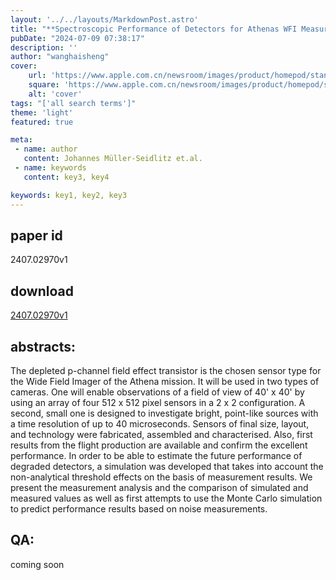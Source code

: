 ```yaml
---
layout: '../../layouts/MarkdownPost.astro'
title: "**Spectroscopic Performance of Detectors for Athenas WFI Measurements and Simulation**"
pubDate: "2024-07-09 07:38:17"
description: ''
author: "wanghaisheng"
cover:
    url: 'https://www.apple.com.cn/newsroom/images/product/homepod/standard/Apple-HomePod-hero-230118_big.jpg.large_2x.jpg'
    square: 'https://www.apple.com.cn/newsroom/images/product/homepod/standard/Apple-HomePod-hero-230118_big.jpg.large_2x.jpg'
    alt: 'cover'
tags: "['all search terms']"
theme: 'light'
featured: true

meta:
 - name: author
   content: Johannes Müller-Seidlitz et.al.
 - name: keywords
   content: key3, key4

keywords: key1, key2, key3
---
```


## paper id
2407.02970v1
## download
[2407.02970v1](http://arxiv.org/abs/2407.02970v1)
## abstracts:
The depleted p-channel field effect transistor is the chosen sensor type for the Wide Field Imager of the Athena mission. It will be used in two types of cameras. One will enable observations of a field of view of 40' x 40' by using an array of four 512 x 512 pixel sensors in a 2 x 2 configuration. A second, small one is designed to investigate bright, point-like sources with a time resolution of up to 40 microseconds. Sensors of final size, layout, and technology were fabricated, assembled and characterised. Also, first results from the flight production are available and confirm the excellent performance. In order to be able to estimate the future performance of degraded detectors, a simulation was developed that takes into account the non-analytical threshold effects on the basis of measurement results. We present the measurement analysis and the comparison of simulated and measured values as well as first attempts to use the Monte Carlo simulation to predict performance results based on noise measurements.
## QA:
coming soon
